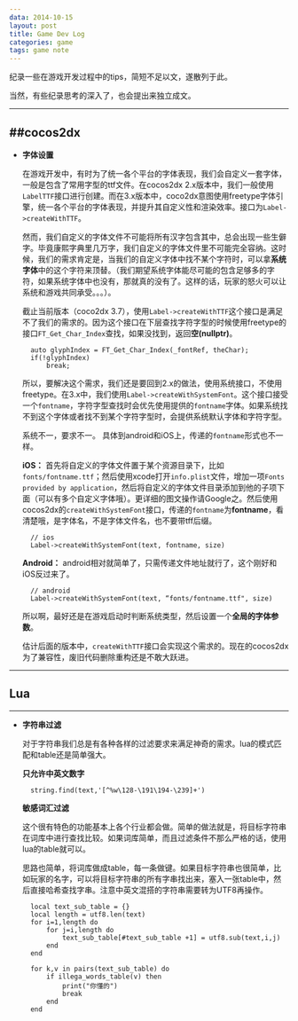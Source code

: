 ```yaml
---
data: 2014-10-15 
layout: post
title: Game Dev Log
categories: game
tags: game note
---
```


  纪录一些在游戏开发过程中的tips，简短不足以文，遂散列于此。

  当然，有些纪录思考的深入了，也会提出来独立成文。

-----------------------------------------

##cocos2dx
-----------------------------------------------------
- **字体设置**

  在游戏开发中，有时为了统一各个平台的字体表现，我们会自定义一套字体，一般是包含了常用字型的ttf文件。在cocos2dx 2.x版本中，我们一般使用`LabelTTF`接口进行创建。而在3.x版本中，coco2dx意图使用freetype字体引擎，统一各个平台的字体表现，并提升其自定义性和渲染效率。接口为`Label->createWithTTF`。

  然而，我们自定义的字体文件不可能将所有汉字包含其中，总会出现一些生僻字。毕竟康熙字典里几万字，我们自定义的字体文件里不可能完全容纳。这时候，我们的需求肯定是，当我们的自定义字体中找不某个字符时，可以拿**系统字体**中的这个字符来顶替。（我们期望系统字体能尽可能的包含足够多的字符，如果系统字体中也没有，那就真的没有了。这样的话，玩家的怒火可以让系统和游戏共同承受。。。）。

  截止当前版本（coco2dx 3.7），使用`Label->createWithTTF`这个接口是满足不了我们的需求的。因为这个接口在下层查找字符字型的时候使用freetype的接口`FT_Get_Char_Index`查找，如果没找到，返回**空(nullptr)**。

		auto glyphIndex = FT_Get_Char_Index(_fontRef, theChar);
		if(!glyphIndex)
			break;
  
  所以，要解决这个需求，我们还是要回到2.x的做法，使用系统接口，不使用freetype。在3.x中，我们使用`Label->createWithSystemFont`。这个接口接受一个`fontname`，字符字型查找时会优先使用提供的`fontname`字体。如果系统找不到这个字体或者找不到某个字符字型时，会提供系统默认字体和字符字型。

  系统不一，要求不一。 具体到android和iOS上，传递的`fontname`形式也不一样。

  **iOS：** 首先将自定义的字体文件置于某个资源目录下，比如`fonts/fontname.ttf`；然后使用xcode打开`info.plist`文件，增加一项`Fonts provided by application`，然后将自定义的字体文件目录添加到他的子项下面（可以有多个自定义字体哦）。更详细的图文操作请Google之。然后使用cocos2dx的`createWithSystemFont`接口，传递的`fontname`为**fontname**，看清楚哦，是字体名，不是字体文件名，也不要带tff后缀。

		// ios
		Label->createWithSystemFont(text, fontname, size)

  **Android：** android相对就简单了，只需传递文件地址就行了，这个刚好和iOS反过来了。

		// android
		Label->createWithSystemFont(text, “fonts/fontname.ttf", size)

  所以啊，最好还是在游戏启动时判断系统类型，然后设置一个**全局的字体参数**。

  估计后面的版本中，`createWithTTF`接口会实现这个需求的。现在的cocos2dx为了兼容性，废旧代码删除重构还是不敢大跃进。

--------------------

## Lua
------------------
- **字符串过滤**
  
  对于字符串我们总是有各种各样的过滤要求来满足神奇的需求。lua的模式匹配和table还是简单强大。

  **只允许中英文数字**

		string.find(text,'[^%w\128-\191\194-\239]+')

  **敏感词汇过滤**
  
  这个很有特色的功能基本上各个行业都会做。简单的做法就是，将目标字符串在词库中进行查找比较。如果词库简单，而且过滤条件不那么严格的话，使用lua的table就可以。

  思路也简单，将词库做成table，每一条做键。如果目标字符串也很简单，比如玩家的名字，可以将目标字符串的所有字串找出来，塞入一张table中，然后直接哈希查找字串。注意中英文混搭的字符串需要转为UTF8再操作。
		
		local text_sub_table = {}
		local length = utf8.len(text)
		for i=1,length do
			for j=i,length do
				text_sub_table[#text_sub_table +1] = utf8.sub(text,i,j)
			end
		end

		for k,v in pairs(text_sub_table) do
			if illega_words_table(v) then
				print("你懂的")
				break
			end
		end
  
  